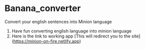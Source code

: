 # Banana_converter
Convert your english sentences into Minion language
1) Have fun converting english language into minion language
2) Here is the link to working app [This will redirect you to the site] (https://minion-on-fire.netlify.app)


